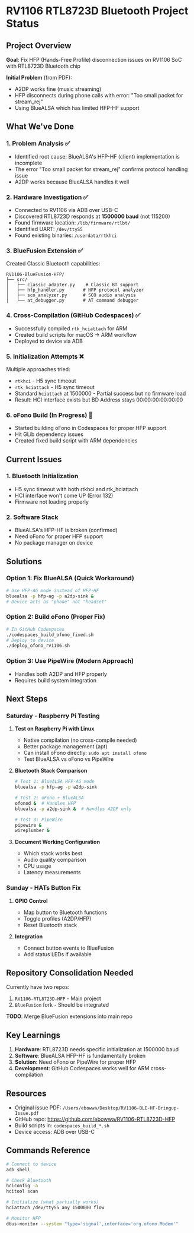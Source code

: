 # RV1106 RTL8723D Bluetooth Project Status

## Project Overview
**Goal**: Fix HFP (Hands-Free Profile) disconnection issues on RV1106 SoC with RTL8723D Bluetooth chip

**Initial Problem** (from PDF):
- A2DP works fine (music streaming)
- HFP disconnects during phone calls with error: "Too small packet for stream_rej"
- Using BlueALSA which has limited HFP-HF support

## What We've Done

### 1. Problem Analysis ✅
- Identified root cause: BlueALSA's HFP-HF (client) implementation is incomplete
- The error "Too small packet for stream_rej" confirms protocol handling issue
- A2DP works because BlueALSA handles it well

### 2. Hardware Investigation ✅
- Connected to RV1106 via ADB over USB-C
- Discovered RTL8723D responds at **1500000 baud** (not 115200)
- Found firmware location: `/lib/firmware/rtlbt/`
- Identified UART: `/dev/ttyS5`
- Found existing binaries: `/userdata/rtkhci`

### 3. BlueFusion Extension ✅
Created Classic Bluetooth capabilities:
```
RV1106-BlueFusion-HFP/
├── src/
│   ├── classic_adapter.py    # Classic BT support
│   ├── hfp_handler.py       # HFP protocol analyzer
│   ├── sco_analyzer.py      # SCO audio analysis
│   └── at_debugger.py       # AT command debugger
```

### 4. Cross-Compilation (GitHub Codespaces) ✅
- Successfully compiled `rtk_hciattach` for ARM
- Created build scripts for macOS → ARM workflow
- Deployed to device via ADB

### 5. Initialization Attempts ❌
Multiple approaches tried:
- `rtkhci` - H5 sync timeout
- `rtk_hciattach` - H5 sync timeout  
- Standard `hciattach` at 1500000 - Partial success but no firmware load
- Result: HCI interface exists but BD Address stays 00:00:00:00:00:00

### 6. oFono Build (In Progress) 🔄
- Started building oFono in Codespaces for proper HFP support
- Hit GLib dependency issues
- Created fixed build script with ARM dependencies

## Current Issues

### 1. Bluetooth Initialization
- H5 sync timeout with both rtkhci and rtk_hciattach
- HCI interface won't come UP (Error 132)
- Firmware not loading properly

### 2. Software Stack
- BlueALSA's HFP-HF is broken (confirmed)
- Need oFono for proper HFP support
- No package manager on device

## Solutions

### Option 1: Fix BlueALSA (Quick Workaround)
```bash
# Use HFP-AG mode instead of HFP-HF
bluealsa -p hfp-ag -p a2dp-sink &
# Device acts as "phone" not "headset"
```

### Option 2: Build oFono (Proper Fix)
```bash
# In GitHub Codespaces
./codespaces_build_ofono_fixed.sh
# Deploy to device
./deploy_ofono_rv1106.sh
```

### Option 3: Use PipeWire (Modern Approach)
- Handles both A2DP and HFP properly
- Requires build system integration

## Next Steps

### Saturday - Raspberry Pi Testing
1. **Test on Raspberry Pi with Linux**
   - Native compilation (no cross-compile needed)
   - Better package management (apt)
   - Can install oFono directly: `sudo apt install ofono`
   - Test BlueALSA vs oFono vs PipeWire

2. **Bluetooth Stack Comparison**
   ```bash
   # Test 1: BlueALSA HFP-AG mode
   bluealsa -p hfp-ag -p a2dp-sink
   
   # Test 2: oFono + BlueALSA
   ofonod &  # Handles HFP
   bluealsa -p a2dp-sink &  # Handles A2DP only
   
   # Test 3: PipeWire
   pipewire &
   wireplumber &
   ```

3. **Document Working Configuration**
   - Which stack works best
   - Audio quality comparison
   - CPU usage
   - Latency measurements

### Sunday - HATs Button Fix
1. **GPIO Control**
   - Map button to Bluetooth functions
   - Toggle profiles (A2DP/HFP)
   - Reset Bluetooth stack

2. **Integration**
   - Connect button events to BlueFusion
   - Add status LEDs if available

## Repository Consolidation Needed

Currently have two repos:
1. `RV1106-RTL8723D-HFP` - Main project
2. `BlueFusion` fork - Should be integrated

**TODO**: Merge BlueFusion extensions into main repo

## Key Learnings

1. **Hardware**: RTL8723D needs specific initialization at 1500000 baud
2. **Software**: BlueALSA HFP-HF is fundamentally broken
3. **Solution**: Need oFono or PipeWire for proper HFP
4. **Development**: GitHub Codespaces works well for ARM cross-compilation

## Resources

- Original issue PDF: `/Users/ebowwa/Desktop/RV1106-BLE-HF-Bringup-Issue.pdf`
- GitHub repo: https://github.com/ebowwa/RV1106-RTL8723D-HFP
- Build scripts in: `codespaces_build_*.sh`
- Device access: ADB over USB-C

## Commands Reference

```bash
# Connect to device
adb shell

# Check Bluetooth
hciconfig -a
hcitool scan

# Initialize (what partially works)
hciattach /dev/ttyS5 any 1500000 flow

# Monitor HFP
dbus-monitor --system "type='signal',interface='org.ofono.Modem'"
```